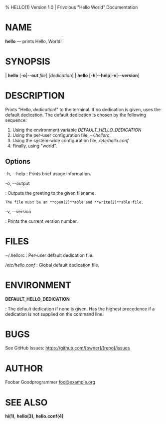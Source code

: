 % HELLO(1) Version 1.0 | Frivolous "Hello World" Documentation

NAME
====

**hello** — prints Hello, World!

SYNOPSIS
========

| **hello** \[**-o**|**--out** _file_] \[_dedication_]
| **hello** \[**-h**|**--help**|**-v**|**--version**]

DESCRIPTION
===========

Prints "Hello, _dedication_!" to the terminal. If no dedication is
given, uses the default dedication. The default dedication is chosen by
the following sequence:

1. Using the environment variable *DEFAULT_HELLO_DEDICATION*
2. Using the per-user configuration file, *~/.hellorc*
3. Using the system-wide configuration file, */etc/hello.conf*
4. Finally, using "world".

Options
-------

-h, --help
:   Prints brief usage information.

-o, --output

:   Outputs the greeting to the given filename.

    The file must be an **open(2)**able and **write(2)**able file.

-v, --version

:   Prints the current version number.

FILES
=====

~/.hellorc
:   Per-user default dedication file.

*/etc/hello.conf*
:   Global default dedication file.

ENVIRONMENT
===========

**DEFAULT_HELLO_DEDICATION**

:   The default dedication if none is given. Has the highest precedence
    if a dedication is not supplied on the command line.

BUGS
====

See GitHub Issues: <https://github.com/[owner]/[repo]/issues>

AUTHOR
======

Foobar Goodprogrammer <foo@example.org>

SEE ALSO
========

**hi(1)**, **hello(3)**, **hello.conf(4)**

